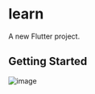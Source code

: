 # learn

A new Flutter project.

## Getting Started

![image](https://user-images.githubusercontent.com/68384701/130196656-af33a40d-a565-4a75-9d6b-d750bd40d76a.png)

